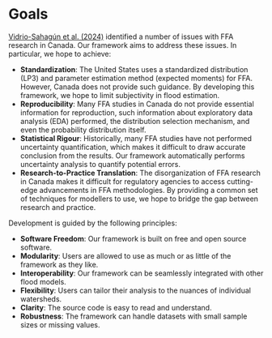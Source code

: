 # Goals

[Vidrio-Sahagún et al. (2024)](https://doi.org/10.1080/07011784.2025.2462603) identified a number of issues with FFA research in Canada. Our framework aims to address these issues. In particular, we hope to achieve:

- **Standardization**: The United States uses a standardized distribution (LP3) and parameter estimation method (expected moments) for FFA. However, Canada does not provide such guidance. By developing this framework, we hope to limit subjectivity in flood estimation.
- **Reproducibility**: Many FFA studies in Canada do not provide essential information for reproduction, such information about exploratory data analysis (EDA) performed, the distribution selection mechanism, and even the probability distribution itself. 
- **Statistical Rigour**: Historically, many FFA studies have not performed uncertainty quantification, which makes it difficult to draw accurate conclusion from the results. Our framework automatically performs uncertainty analysis to quantify potential errors.
- **Research-to-Practice Translation**: The disorganization of FFA research in Canada makes it difficult for regulatory agencies to access cutting-edge advancements in FFA methodologies. By providing a common set of techniques for modellers to use, we hope to bridge the gap between research and practice. 

Development is guided by the following principles:

- **Software Freedom**: Our framework is built on free and open source software.
- **Modularity**: Users are allowed to use as much or as little of the framework as they like.
- **Interoperability**: Our framework can be seamlessly integrated with other flood models.
- **Flexibility**: Users can tailor their analysis to the nuances of individual watersheds.
- **Clarity**: The source code is easy to read and understand.
- **Robustness**: The framework can handle datasets with small sample sizes or missing values.
